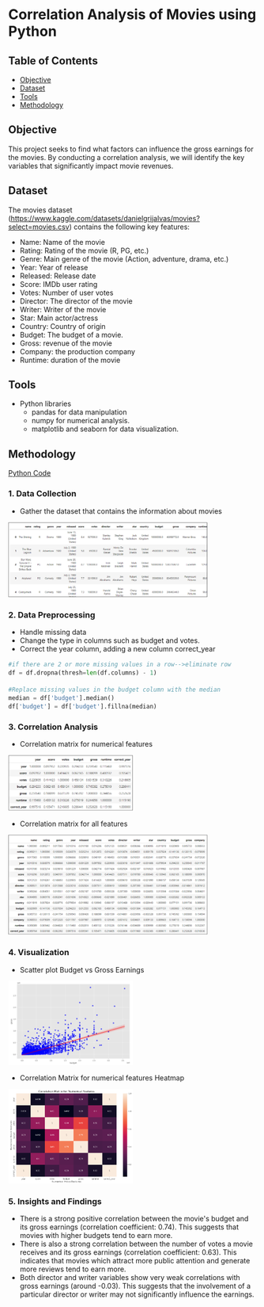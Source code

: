 # Correlation Analysis of Movies using Python

## Table of Contents
  - [Objective](#objective)
  - [Dataset](#dataset)
  - [Tools](#tools)
  - [Methodology](#methodology)

## Objective
This project seeks to find what factors can influence the gross earnings for the movies. By conducting a correlation analysis, we will identify the key variables that significantly impact movie revenues.

## Dataset

The movies dataset (https://www.kaggle.com/datasets/danielgrijalvas/movies?select=movies.csv) contains the following key features:
- Name: Name of the movie
- Rating: Rating of the movie (R, PG, etc.)
- Genre: Main genre of the movie (Action, adventure, drama, etc.)
- Year: Year of release
- Released: Release date  
- Score: IMDb user rating
- Votes: Number of user votes
- Director: The director of the movie   
- Writer: Writer of the movie
- Star: Main actor/actress
- Country: Country of origin  
- Budget: The budget of a movie. 
- Gross: revenue of the movie
- Company: the production company
- Runtime: duration of the movie

## Tools

- Python libraries
  - pandas for data manipulation
  - numpy for numerical analysis.
  - matplotlib and seaborn for data visualization.
  
## Methodology

[Python Code](https://github.com/galaes/movie-correlation-python/blob/70a5a7ee9817f9a97be3c16761a2d607fc4d9325/Movie%20correlation%20-%20Python.ipynb)

### 1. Data Collection

- Gather the dataset that contains the information about movies

<img src="images/table.png" width="80%" alt="images">

### 2. Data Preprocessing

- Handle missing data
- Change the type in columns such as budget and votes.
- Correct the year column, adding a new column correct_year

```python
#if there are 2 or more missing values in a row-->eliminate row
df = df.dropna(thresh=len(df.columns) - 1)

#Replace missing values in the budget column with the median
median = df['budget'].median()
df['budget'] = df['budget'].fillna(median)
```

### 3. Correlation Analysis

- Correlation matrix for numerical features

<img src="images/corr_num_features.png" width="50%" alt="images">

- Correlation matrix for all features

<img src="images/corr_all_features.png" width="80%" alt="images">

### 4. Visualization

- Scatter plot Budget vs Gross Earnings

<img src="images/scatter.png" width="50%" alt="images">

- Correlation Matrix for numerical features Heatmap 

<img src="images/heatmap.png" width="50%" alt="images">

### 5. Insights and Findings

- There is a strong positive correlation between the movie's budget and its gross earnings (correlation coefficient: 0.74). This suggests that movies with higher budgets tend to earn more.
- There is also a strong correlation between the number of votes a movie receives and its gross earnings (correlation coefficient: 0.63). This indicates that movies which attract more public attention and generate more reviews tend to earn more.
- Both director and writer variables show very weak correlations with gross earnings (around -0.03). This suggests that the involvement of a particular director or writer may not significantly influence the earnings.


